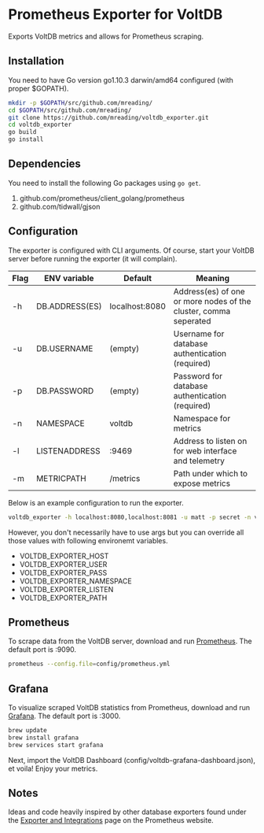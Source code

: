 # Prometheus Exporter for VoltDB

Exports VoltDB metrics and allows for Prometheus scraping.

## Installation

You need to have Go version go1.10.3 darwin/amd64 configured (with proper $GOPATH).

```bash
mkdir -p $GOPATH/src/github.com/mreading/
cd $GOPATH/src/github.com/mreading/
git clone https://github.com/mreading/voltdb_exporter.git
cd voltdb_exporter
go build
go install
```

## Dependencies

You need to install the following Go packages using ```go get```.

1. github.com/prometheus/client_golang/prometheus
2. github.com/tidwall/gjson

## Configuration

The exporter is configured with CLI arguments. Of course, start your VoltDB server before running the exporter (it will complain).

Flag|ENV variable|Default|Meaning
---|---|---|---
-h|DB.ADDRESS(ES)|localhost:8080|Address(es) of one or more nodes of the cluster, comma seperated
-u|DB.USERNAME|(empty)|Username for database authentication (required)
-p|DB.PASSWORD|(empty)|Password for database authentication (required)
-n|NAMESPACE|voltdb|Namespace for metrics
-l|LISTENADDRESS|:9469|Address to listen on for web interface and telemetry
-m|METRICPATH|/metrics|Path under which to expose metrics

Below is an example configuration to run the exporter.

```bash
voltdb_exporter -h localhost:8080,localhost:8081 -u matt -p secret -n voltdb -l :9469 -m /metrics
```

However, you don't necessarily have to use args but you can override all those values with following environemt variables.
* VOLTDB_EXPORTER_HOST
* VOLTDB_EXPORTER_USER
* VOLTDB_EXPORTER_PASS
* VOLTDB_EXPORTER_NAMESPACE
* VOLTDB_EXPORTER_LISTEN
* VOLTDB_EXPORTER_PATH

## Prometheus

To scrape data from the VoltDB server, download and run [Prometheus](https://prometheus.io/). The default port is :9090.

```bash
prometheus --config.file=config/prometheus.yml
```

## Grafana

To visualize scraped VoltDB statistics from Prometheus, download and run [Grafana](https://grafana.com/). The default port is :3000.

```bash
brew update
brew install grafana
brew services start grafana
```

Next, import the VoltDB Dashboard (config/voltdb-grafana-dashboard.json), et voila! Enjoy your metrics.

## Notes

Ideas and code heavily inspired by other database exporters found under the [Exporter and Integrations](https://prometheus.io/docs/instrumenting/exporters/) page on the Prometheus website.

